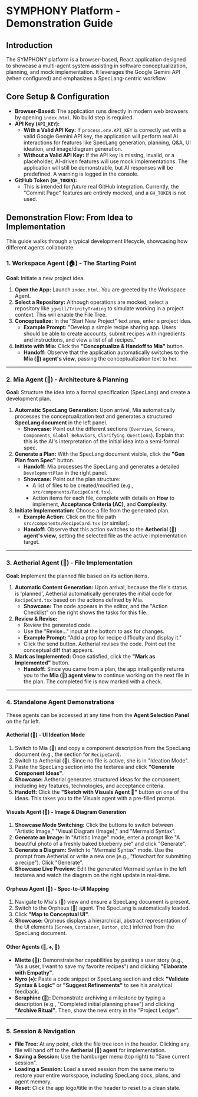 # SYMPHONY Platform - Demonstration Guide

## Introduction

The SYMPHONY platform is a browser-based, React application designed to showcase a multi-agent system assisting in software conceptualization, planning, and mock implementation. It leverages the Google Gemini API (when configured) and emphasizes a SpecLang-centric workflow.

## Core Setup & Configuration

*   **Browser-Based:** The application runs directly in modern web browsers by opening `index.html`. No build step is required.
*   **API Key (`API_KEY`):**
    *   **With a Valid API Key:** If `process.env.API_KEY` is correctly set with a valid Google Gemini API key, the application will perform real AI interactions for features like SpecLang generation, planning, Q&A, UI ideation, and image/diagram generation.
    *   **Without a Valid API Key:** If the API key is missing, invalid, or a placeholder, AI-driven features will use mock implementations. The application will still be demonstrable, but AI responses will be predefined. A warning is logged in the console.
*   **GitHub Token (`GH_TOKEN`):**
    *   This is intended for *future* real GitHub integration. Currently, the "Commit Page" features are entirely mocked, and a `GH_TOKEN` is not used.

## Demonstration Flow: From Idea to Implementation

This guide walks through a typical development lifecycle, showcasing how different agents collaborate.

### 1. Workspace Agent (🏠) - The Starting Point

**Goal:** Initiate a new project idea.

1.  **Open the App:** Launch `index.html`. You are greeted by the Workspace Agent.
2.  **Select a Repository:** Although operations are mocked, select a repository like `jgwill/TrinityTrading` to simulate working in a project context. This will enable the File Tree.
3.  **Conceptualize:** In the "Start New Project" text area, enter a project idea.
    *   **Example Prompt:** "Develop a simple recipe sharing app. Users should be able to create accounts, submit recipes with ingredients and instructions, and view a list of all recipes."
4.  **Initiate with Mia:** Click the **"Conceptualize & Handoff to Mia"** button.
    *   **Handoff:** Observe that the application automatically switches to the **Mia (🧠) agent's view**, passing the conceptualization text to her.

---

### 2. Mia Agent (🧠) - Architecture & Planning

**Goal:** Structure the idea into a formal specification (SpecLang) and create a development plan.

1.  **Automatic SpecLang Generation:** Upon arrival, Mia automatically processes the conceptualization text and generates a structured **SpecLang document** in the left panel.
    *   **Showcase:** Point out the different sections (`Overview`, `Screens`, `Components`, `Global Behaviors`, `Clarifying Questions`). Explain that this is the AI's interpretation of the initial idea into a semi-formal spec.
2.  **Generate a Plan:** With the SpecLang document visible, click the **"Gen Plan from Spec"** button.
    *   **Handoff:** Mia processes the SpecLang and generates a detailed `DevelopmentPlan` in the right panel.
    *   **Showcase:** Point out the plan structure:
        *   A list of files to be created/modified (e.g., `src/components/RecipeCard.tsx`).
        *   Action items for each file, complete with details on **How** to implement, **Acceptance Criteria (AC)**, and **Complexity**.
3.  **Initiate Implementation:** Choose a file from the generated plan.
    *   **Example Action:** Click on the file path `src/components/RecipeCard.tsx` (or similar).
    *   **Handoff:** Observe that this action switches to the **Aetherial (💎) agent's view**, setting the selected file as the active implementation target.

---

### 3. Aetherial Agent (💎) - File Implementation

**Goal:** Implement the planned file based on its action items.

1.  **Automatic Content Generation:** Upon arrival, because the file's status is 'planned', Aetherial automatically generates the initial code for `RecipeCard.tsx` based on the actions defined by Mia.
    *   **Showcase:** The code appears in the editor, and the "Action Checklist" on the right shows the tasks for this file.
2.  **Review & Revise:**
    *   Review the generated code.
    *   Use the "Revise..." input at the bottom to ask for changes.
    *   **Example Prompt:** "Add a prop for recipe difficulty and display it."
    *   Click the send button. Aetherial revises the code. Point out the conceptual diff that appears.
3.  **Mark as Implemented:** Once satisfied, click the **"Mark as Implemented"** button.
    *   **Handoff:** Since you came from a plan, the app intelligently returns you to the **Mia (🧠) agent view** to continue working on the next file in the plan. The completed file is now marked with a check.

---

### 4. Standalone Agent Demonstrations

These agents can be accessed at any time from the **Agent Selection Panel** on the far left.

#### **Aetherial (💎) - UI Ideation Mode**

1.  Switch to Mia (🧠) and copy a component description from the SpecLang document (e.g., the section for `RecipeCard`).
2.  Switch to Aetherial (💎). Since no file is active, she is in "Ideation Mode".
3.  Paste the SpecLang section into the textarea and click **"Generate Component Ideas"**.
4.  **Showcase:** Aetherial generates structured ideas for the component, including key features, technologies, and acceptance criteria.
5.  **Handoff:** Click the **"Sketch with Visuals Agent 🎨"** button on one of the ideas. This takes you to the Visuals agent with a pre-filled prompt.

#### **Visuals Agent (🎨) - Image & Diagram Generation**

1.  **Showcase Mode Switching:** Click the buttons to switch between "Artistic Image," "Visual Diagram (Image)," and "Mermaid Syntax".
2.  **Generate an Image:** In "Artistic Image" mode, enter a prompt like "A beautiful photo of a freshly baked blueberry pie" and click "Generate".
3.  **Generate a Diagram:** Switch to "Mermaid Syntax" mode. Use the prompt from Aetherial or write a new one (e.g., "flowchart for submitting a recipe"). Click "Generate".
4.  **Showcase Live Preview:** Edit the generated Mermaid syntax in the left textarea and watch the diagram on the right update in real-time.

#### **Orpheus Agent (🧊) - Spec-to-UI Mapping**

1.  Navigate to Mia's (🧠) view and ensure a SpecLang document is present.
2.  Switch to the Orpheus (🧊) agent. The SpecLang is automatically loaded.
3.  Click **"Map to Conceptual UI"**.
4.  **Showcase:** Orpheus displays a hierarchical, abstract representation of the UI elements (`Screen`, `Container`, `Button`, etc.) inferred from the SpecLang document.

#### **Other Agents (🌸, ♠️, 🦢)**

*   **Miette (🌸):** Demonstrate her capabilities by pasting a user story (e.g., "As a user, I want to save my favorite recipes") and clicking **"Elaborate with Empathy"**.
*   **Nyro (♠️):** Paste a code snippet or SpecLang section and click **"Validate Syntax & Logic"** or **"Suggest Refinements"** to see his analytical feedback.
*   **Seraphine (🦢):** Demonstrate archiving a milestone by typing a description (e.g., "Completed initial planning phase") and clicking **"Archive Ritual"**. Then, show the new entry in the "Project Ledger".

---

### 5. Session & Navigation

*   **File Tree:** At any point, click the file tree icon in the header. Clicking any file will hand off to the **Aetherial (💎) agent** for implementation.
*   **Saving a Session:** Use the hamburger menu (top right) to "Save current session".
*   **Loading a Session:** Load a saved session from the same menu to restore your entire workspace, including SpecLang docs, plans, and agent memory.
*   **Reset:** Click the app logo/title in the header to reset to a clean state.